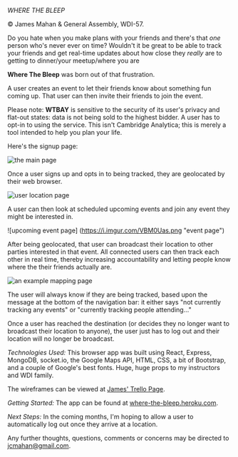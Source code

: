 *WHERE THE BLEEP*

&copy; James Mahan & General Assembly, WDI-57. 

Do you hate when you make plans with your friends and there's that _one_ person who's never ever on time? Wouldn't it be great to be able to track your friends and get real-time updates about how close they _really_ are to getting to dinner/your meetup/where you are

**Where The Bleep** was born out of that frustration.  

A user creates an event to let their friends know about something fun coming up. That user can then invite their friends to join the event. 

Please note: **WTBAY** is sensitive to the security of its user's privacy and flat-out states: data is not being sold to the highest bidder. A user has to opt-in to using the service. This isn't Cambridge Analytica; this is merely a tool intended to help you plan your life.


Here's the signup page: 

![the main page](https://i.imgur.com/VLUCWmN.png "landing page")

Once a user signs up and opts in to being tracked, they are geolocated by their web browser.

![user location page](https://i.imgur.com/LnUs8JT.png "location page")

A user can then look at scheduled upcoming events and join any event they might be interested in.

![upcoming event page] (https://i.imgur.com/VBM0Uas.png "event page") 

After being geolocated, that user can broadcast their location to other parties interested in that event. All connected users can then track each other in real time, thereby increasing accountability and letting people know where the <bleep> their friends actually are. 

![an example mapping page](https://i.imgur.com/yVsvj42.png "map page") 

The user will always know if they are being tracked, based upon the message at the bottom of the navigation bar: it either says "not currently tracking any events" or "currently tracking people attending..."

Once a user has reached the destination (or decides they no longer want to broadcast their location to anyone), the user just has to log out and their location will no longer be broadcast.

*Technologies Used:* 
This browser app was built using React, Express,  MongoDB, socket.io, the Google Maps API, HTML, CSS, a bit of Bootstrap, and a couple of Google's best fonts. Huge, huge props to my instructors and WDI family.

The wireframes can be viewed at  [James' Trello Page](https://trello.com/b/RDHfQP3p/where-the-bleep-are-you). 

*Getting Started:*
The app can be found at [where-the-bleep.heroku.com](https://hikingwithfriends.herokuapp.com/). 

*Next Steps:*
In the coming months, I'm hoping to allow a user to automatically log out once they arrive at a location.

Any further thoughts, questions, comments or concerns may be directed to <jcmahan@gmail.com>.